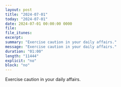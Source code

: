 ```yaml
---
layout: post
title: "2024-07-01"
today: "2024-07-01"
date: 2024-07-01 00:00:00 0000
file:
file_itunes:
excerpt:
summary: "Exercise caution in your daily affairs."
message: "Exercise caution in your daily affairs."
duration: "01:00"
length: "11444"
explicit: "no"
block: "no"
---
```

Exercise caution in your daily affairs.

